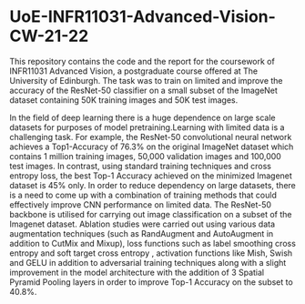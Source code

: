 # UoE-INFR11031-Advanced-Vision-CW-21-22
This repository contains the code and the report for the coursework of INFR11031 Advanced Vision, a postgraduate course offered at The University of Edinburgh. The task was to train on limited and improve the accuracy of the ResNet-50 classifier on a small subset of the ImageNet dataset containing 50K training images and 50K test images.

In the field of deep learning there is a huge dependence on large scale datasets for purposes of model pretraining.Learning with limited data is a challenging task. For example, the ResNet-50 convolutional neural network achieves a Top1-Accuracy of 76.3% on the original ImageNet dataset which contains 1 million training images, 50,000 validation images and 100,000 test images. In contrast, using standard training techniques and cross entropy loss, the best Top-1 Accuracy achieved on the minimized Imagenet dataset is 45% only. In order to reduce dependency on large datasets, there is a need to come up with a combination of training methods that could effectively improve CNN performance on limited data. The ResNet-50 backbone is utilised for carrying out image classification on a subset of the Imagenet dataset. Ablation studies were carried out using various data augmentation techniques (such as RandAugment and AutoAugment in addition to CutMix and Mixup), loss functions such as label smoothing cross entropy and soft target cross entropy , activation functions like Mish, Swish and GELU in addition to adversarial training techniques along with a slight improvement in the model architecture with the addition of 3 Spatial Pyramid Pooling layers in order to improve Top-1 Accuracy on the subset to 40.8%.

